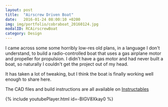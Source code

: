 ```yaml
---
layout: post
title:  "Airscrew Driven Boat"
date:   2016-01-24 08:00:10 +0200
img: img/portfolio/cobraboat_20160124.jpg
modalID: RCAirscrewBoat
category: Design
---
```

I came across some some horribly low-res old plans, in a language I don't understand, to build a radio-controlled boat that uses a gas airplane motor and propeller for propulsion. I didn't have a gas motor and had never built a boat, so naturally I couldn't get the project out of my head.

It has taken a lot of tweaking, but I think the boat is finally working well enough to share here.

The CAD files and build instructions are all available on [Instructables](http://www.instructables.com/id/Airscrew-Driven-RC-Boat/)

{% include youtubePlayer.html id=-BIGV8Xkay0 %}
